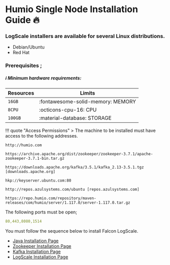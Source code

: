 # Humio Single Node Installation Guide :fire:

### LogScale installers are available for several Linux distributions.

- Debian/Ubuntu
- Red Hat

### Prerequisites ;
##### :information_source: Minimum hardware requirements:

| Resources      | Limits                                                       |
| -----------    | ------------------------------------                         |
| `16GB`        | :fontawesome-solid-memory: MEMORY                          |
| `8CPU`        | :octicons-cpu-16: CPU                                      |
| `100GB`          | :material-database:     STORAGE                               |



!!! quote "Access Permissions"
    > The machine to be installed must have access to the following addresses.
    
    http://humio.com

    https://archive.apache.org/dist/zookeeper/zookeeper-3.7.1/apache-zookeeper-3.7.1-bin.tar.gz 

    https://downloads.apache.org/kafka/3.5.1/kafka_2.13-3.5.1.tgz [downloads.apache.org]
    
    hkp://keyserver.ubuntu.com:80
    
    http://repos.azulsystems.com/ubuntu [repos.azulsystems.com]
    
    https://repo.humio.com/repository/maven-releases/com/humio/server/1.117.0/server-1.117.0.tar.gz
    

The following ports must be open;
```yaml
80,443,8080,1514
```

You must follow the sequence below to install Falcon LogScale.

- [Java Installation Page](./javainstallation.md)
- [Zookeeper Installation Page](./zookeeperinstallation.md)
- [Kafka Installation Page](./kafkainstallation.md)
- [LogScale Installation Page](./humioinstallation.md)



